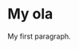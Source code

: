 <!DOCTYPE html>
<html>
<head>
<title>Page Title</title>
</head>
<body>

<h1>My ola</h1>
<p>My first paragraph.</p>

</body>
</html>

